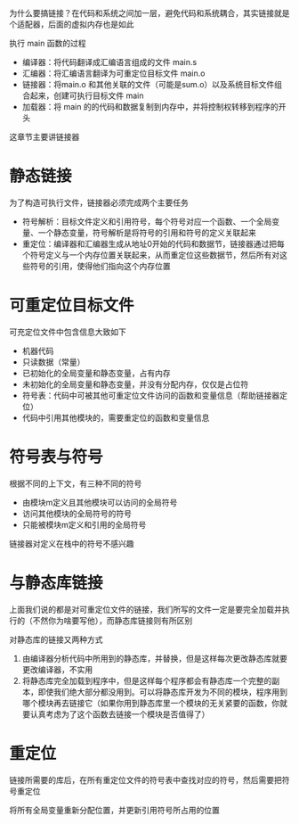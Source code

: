 为什么要搞链接？在代码和系统之间加一层，避免代码和系统耦合，其实链接就是个适配器，后面的虚拟内存也是如此

执行 main 函数的过程
- 编译器：将代码翻译成汇编语言组成的文件 main.s
- 汇编器：将汇编语言翻译为可重定位目标文件 main.o
- 链接器：将main.o 和其他关联的文件（可能是sum.o）以及系统目标文件组合起来，创建可执行目标文件 main
- 加载器：将 main 的的代码和数据复制到内存中，并将控制权转移到程序的开头

这章节主要讲链接器

# 静态链接
为了构造可执行文件，链接器必须完成两个主要任务
- 符号解析：目标文件定义和引用符号，每个符号对应一个函数、一个全局变量、一个静态变量，符号解析是将符号的引用和符号的定义关联起来
- 重定位：编译器和汇编器生成从地址0开始的代码和数据节，链接器通过把每个符号定义与一个内存位置关联起来，从而重定位这些数据节，然后所有对这些符号的引用，使得他们指向这个内存位置

# 可重定位目标文件
可充定位文件中包含信息大致如下
- 机器代码
- 只读数据（常量）
- 已初始化的全局变量和静态变量，占有内存
- 未初始化的全局变量和静态变量，并没有分配内存，仅仅是占位符
- 符号表：代码中可被其他可重定位文件访问的函数和变量信息（帮助链接器定位）
- 代码中引用其他模块的，需要重定位的函数和变量信息

# 符号表与符号
根据不同的上下文，有三种不同的符号
- 由模块m定义且其他模块可以访问的全局符号
- 访问其他模块的全局符号的符号
- 只能被模块m定义和引用的全局符号

链接器对定义在栈中的符号不感兴趣

# 与静态库链接
上面我们说的都是对可重定位文件的链接，我们所写的文件一定是要完全加载并执行的（不然你为啥要写他），而静态库链接则有所区别

对静态库的链接又两种方式
1. 由编译器分析代码中所用到的静态库，并替换，但是这样每次更改静态库就要更改编译器，不实用
2. 将静态库完全加载到程序中，但是这样每个程序都会有静态库一个完整的副本，即使我们绝大部分都没用到。可以将静态库开发为不同的模块，程序用到哪个模块再去链接它（如果你用到静态库里一个模块的无关紧要的函数，你就要认真考虑为了这个函数去链接一个模块是否值得了）

# 重定位
链接所需要的库后，在所有重定位文件的符号表中查找对应的符号，然后需要把符号重定位

将所有全局变量重新分配位置，并更新引用符号所占用的位置
